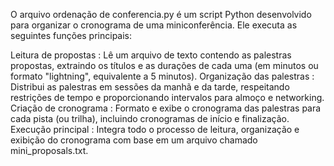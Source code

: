 O arquivo ordenação de conferencia.py é um script Python desenvolvido para organizar o cronograma de uma miniconferência. Ele executa as seguintes funções principais:

Leitura de propostas : Lê um arquivo de texto contendo as palestras propostas, extraindo os títulos e as durações de cada uma (em minutos ou formato "lightning", equivalente a 5 minutos).
Organização das palestras : Distribui as palestras em sessões da manhã e da tarde, respeitando restrições de tempo e proporcionando intervalos para almoço e networking.
Criação de cronograma : Formato e exibe o cronograma das palestras para cada pista (ou trilha), incluindo cronogramas de início e finalização.
Execução principal : Integra todo o processo de leitura, organização e exibição do cronograma com base em um arquivo chamado mini_proposals.txt.
